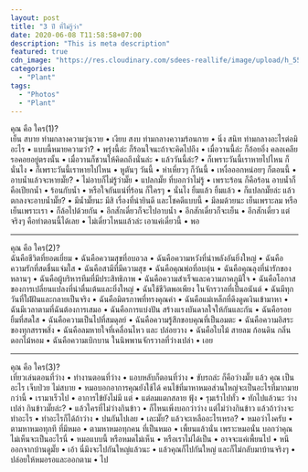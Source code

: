 ```yaml
---
layout: post
title: "3 ปี ที่ไม่รู้ว่า"
date: 2020-06-08 T11:58:58+07:00
description: "This is meta description"
featured: true
cdn_image: "https://res.cloudinary.com/sdees-reallife/image/upload/h_554,w_474,c_fill/v1583659451/IMG_1088.jpg"
categories:
  - "Plant"
tags:
  - "Photos"
  - "Plant"
---
```


คุณ คือ ใคร(1)?\
เย็น สบาย ท่ามกลางความวุ่นวาย • เงียบ สงบ ท่ามกลางความร้อนกาย • นิ่ง สนิท ท่ามกลางอะไรต่อมิอะไร • แบบนี้หมายความว่า? • พรุ่งนี้ล่ะ ก็ร้อนใจนะถ้าจะคิดไปถึง • เมื่อวานนี้ล่ะ ก็อ้อยอิ่ง คลอเคลีย รอคอยอยู่ตรงนั้น • เมื่อวานก็ชวนให้คิดถถึงนั่นล่ะ • แล้ววันนี้ล่ะ? • ก็เพราะวันนี้เราหายไปไหน ก็นั่นไง • ก็เพราะวันนี้เราหายไปไหน • หูตันๆ วันนี้ • หำเหี่ยวๆ ก็วันนี้ • เหงื่อออกหน่อยๆ ก็ตอนนี้ • อาบน้ำแล้วจะหายมั๊ย? • ไม่อาบก็ไม่รู้ว่ามั๊ย • แปลกมั๊ย ที่บอกว่าไม่รู้ • เพราะร้อน ก็คือร้อน อาบน้ำก็คือเปียกน้ำ • ร้อนกับน้ำ • หรือใจกันแน่ที่ร้อน ก็ใครๆ • นั่นไง ยิ้มแล้ว ยิ้มแล้ว • ก็แปลกมั๊ยล่ะ แล้วตกลงจะอาบน้ำมั๊ย? • มีน้ำมั๊ยนะ มีสิ เรื่องที่น่ายินดี และโชคดีแบบนี้ • มีลมด้วยนะ เย็นเพราะลม หรือเย็นเพราะเรา • ก็ล้อไปด้วยกัน • อีกสักเดี๋ยวก็จะไปอาบน้ำ • อีกสักเดี๋ยวก็จะเย็น • อีกสักเดี๋ยว แต่จริงๆ คือทำตอนนี้ได้เลย • ไม่เดี๋ยวไหนแล้วล่ะ เอาแค่เดี๋ยวนี้ • พอ


---

คุณ คือ ใคร(2)?\
ฉันคือชีวิตที่ยอดเยี่ยม • ฉันคือความสุขที่อบอวล • ฉันคือความหวังที่นำพลังอันยิ่งใหญ่ • ฉันคือความรักที่สดชื่นแจ่มใส • ฉันคือสามีที่มีความสุข • ฉันคือคุณพ่อที่อบอุ่น • ฉันคือคุณลุงที่น่ารักของหลานๆ • ฉันคือผู้บริหารทีมที่มีประสิทธิภาพ • ฉันคือความสำเร็จและความภาคภูมิใจ • ฉันคือโอกาสของการเปลี่ยนแปลงที่น่าตื่นเต้นและยิ่งใหญ่ • ฉันใช้ชีวิตพอเพียง ในจักรวาลที่เป็นอนันต์ • ฉันมีทุกวันที่ใฝ่ฝันและกลายเป็นจริง • ฉันคือมิตรภาพที่ทรงคุณค่า • ฉันคือแม่เหล็กที่ดึงดูดเงินเข้ามาหา • ฉันมีเวลาตามที่ฉันต้องการเสมอ • ฉันคือการแบ่งปัน สร้างแรงบันดาลใจให้กันและกัน • ฉันคือรอยยิ้มที่สดใส • ฉันคือความเป็นไปที่สมดุลย์ • ฉันคือความรู้สึกขอบคุณที่เป็นอมตะ • ฉันคือความอิสระของทุกสรรพสิ่ง • ฉันคือลมหายใจที่เคลื่อนไหว และ ปล่อยวาง • ฉันคือใบไม้ สายลม ก้อนดิน กลิ่นดอกไม้หอม • ฉันคือความเบิกบาน ในนิพพานจักรวาลที่ว่างเปล่า • เอย

---

คุณ คือ ใคร(3)?\
เที่ยวเล่นตอนที่ว่าง • ทำงานตอนที่ว่าง • แอบหลับก็ตอนที่ว่าง • ขับรถล่ะ ก็คือว่างมั๊ย แล้ว คุณ เป็นอะไร เจ็บป่วย ไม่สบาย • หมอบอกอาการคุณยังใช้ได้ คนไข้ที่มาหาหมอส่วนใหญ่จะเป็นอะไรที่มากมายกว่านี้ • เรามาเร็วไป • อาการไข้ยังไม่มี แต่ • แต่ลมแตกสลาย ฟุ้ง • รุมเร้าไปทั่ว • ทักไปแล้วนะ ว่างเปล่า กินข้าวมั๊ยล่ะ? • แล้วใครที่ไม่ว่างกินข้าว • ก็ไหนเพิ่งบอกว่าว่าง แต่ไม่ว่างกินข้าว แล้วถ้าว่างจะทำอะไร • ทำอะไรก็ได้ถ้าว่าง • ปนกันไปเลย • เละมั๊ย? แล้วจะเหลืออะไรเหรอ? • หมอว่าไงครับ • ตามหาหมอทุกที ที่มีหมอ • ตามหาหมอทุกคน ที่เป็นหมอ • เพี้ยนแล้วนั่น เพราะหมอนั่น บอกว่าคุณไม่เห็นจะเป็นอะไรนี่ • หมอแบบนี้ หรือหมดไม่เห็น • หรือเราไม่ได้เป็น • อาจจะแค่เพี้ยนไป • หนีออกจากบ้านดูมั๊ย • เอ้า นี่มึงจะไปกันใหญ่แล้วนะ • แล้วคุณก็ไปกันใหญ่ และก็ไม่กลับมาบ้านจริงๆ • ปล่อยให้หมอรอและออกตาม • ไป

